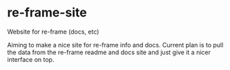 # re-frame-site
Website for re-frame (docs, etc)

Aiming to make a nice site for re-frame info and docs. Current plan is to pull the data from the re-frame readme 
and docs site and just give it a nicer interface on top.
